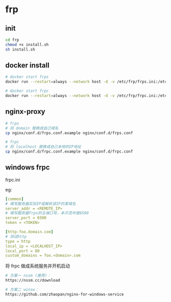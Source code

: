# frp

## init

```bash
cd frp
chmod +x install.sh
sh install.sh
```

## docker install

```bash
# docker start frps
docker run --restart=always --network host -d -v /etc/frp/frps.ini:/etc/frp/frps.ini --name frps zhaopan/frps

# docker start frpc
docker run --restart=always --network host -d -v /etc/frp/frpc.ini:/etc/frp/frpc.ini --name frpc zhaopan/frpc
```

## nginx-proxy

```bash
# frps
# 将 domain 替换成自己域名
cp nginx/conf.d/frps.conf.example nginx/conf.d/frps.conf

# frpc
# 将 localhost 替换成自己本地的IP地址
cp nginx/conf.d/frpc.conf.example nginx/conf.d/frpc.conf
```

## windows frpc

frpc.ini

eg:

```yml
[common]
# 填写服务器实际IP或解析该IP的某域名
server_addr = <REMOTE_IP>
# 填写服务器frps的主端口号，本示范中是6500
server_port = 6500
token = <TOKEN>

[http-foo.domain.com]
# 测试http
type = http
local_ip = <LOCALHOST_IP>
local_port = 80
custom_domains = foo.<domain>.com
```

将 frpc 做成系统服务并开机启动

```bash
# 方案一 nssm (推荐)：
https://nssm.cc/download

# 方案二 winsw：
https://github.com/zhaopan/nginx-for-windows-service
```
